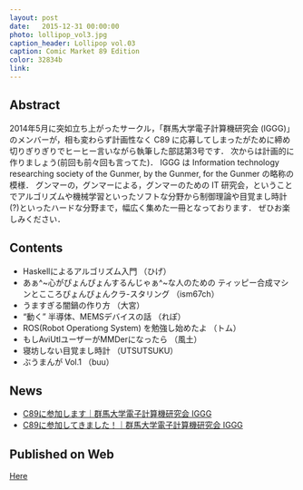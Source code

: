 ```yaml
---
layout: post
date:   2015-12-31 00:00:00
photo: lollipop_vol3.jpg
caption_header: Lollipop vol.03
caption: Comic Market 89 Edition
color: 32834b
link:
---
```


## Abstract

2014年5月に突如立ち上がったサークル，「群馬大学電子計算機研究会 (IGGG)」のメンバーが，相も変わらず計画性なく C89 に応募してしまったがために締め切りぎりぎりでヒーヒー言いながら執筆した部誌第3号です．
次からは計画的に作りましょう(前回も前々回も言ってた)．
IGGG は Information technology researching society of the Gunmer, by the Gunmer, for the Gunmer の略称の模様．
グンマーの，グンマーによる，グンマーのための IT 研究会，ということでアルゴリズムや機械学習といったソフトな分野から制御理論や目覚まし時計(?)といったハードな分野まで，幅広く集めた一冊となっております．
ぜひお楽しみください．

## Contents

- Haskellによるアルゴリズム入門 （ひげ）
- あぁ^~心がぴょんぴょんするんじゃぁ^~な人のための ティッピー合成マシンとこころぴょんぴょんクラ-スタリング （ism67ch）
- うますぎる闇鍋の作り方 （大宮）
- “動く” 半導体、MEMSデバイスの話 （れぽ）
- ROS(Robot Operationg System) を勉強し始めたよ （トム）
- もしAviUtlユーザーがMMDerになったら （風土）
- 寝坊しない目覚まし時計 （UTSUTSUKU）
- ぶうまんが Vol.1 （buu）

## News

- [C89に参加します｜群馬大学電子計算機研究会 IGGG](https://www.iggg.org/news/c89details/)
- [C89に参加してきました！｜群馬大学電子計算機研究会 IGGG](https://www.iggg.org/news/c89%E3%81%AB%E5%8F%82%E5%8A%A0%E3%81%97%E3%81%A6%E3%81%8D%E3%81%BE%E3%81%97%E3%81%9F/)

## Published on Web

[Here](http://ftp.iggg.org/public/comiket/lollipop_vol3.pdf)
